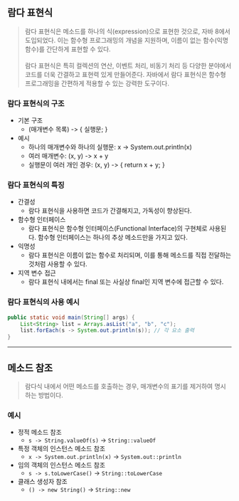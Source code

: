 ## 람다 표현식
> 람다 표현식은 메소드를 하나의 식(expression)으로 표현한 것으로, 자바 8에서 도입되었다. 이는 함수형 프로그래밍의 개념을 지원하며, 이름이 없는 함수(익명 함수)를 간단하게 표현할 수 있다.
> <br><br> 람다 표현식은 특히 컬렉션의 연산, 이벤트 처리, 비동기 처리 등 다양한 분야에서 코드를 더욱 간결하고 표현력 있게 만들어준다. 자바에서 람다 표현식은 함수형 프로그래밍을 간편하게 적용할 수 있는 강력한 도구이다.

### 람다 표현식의 구조
- 기본 구조
  - (매개변수 목록) -> { 실행문; }
- 예시
  - 하나의 매개변수와 하나의 실행문: x -> System.out.println(x)
  - 여러 매개변수: (x, y) -> x + y
  - 실행문이 여러 개인 경우: (x, y) -> { return x + y; }

### 람다 표현식의 특징
- 간결성
  - 람다 표현식을 사용하면 코드가 간결해지고, 가독성이 향상된다.
- 함수형 인터페이스
  - 람다 표현식은 함수형 인터페이스(Functional Interface)의 구현체로 사용된다. 함수형 인터페이스는 하나의 추상 메소드만을 가지고 있다.
- 익명성
  - 람다 표현식은 이름이 없는 함수로 처리되며, 이를 통해 메소드를 직접 전달하는 것처럼 사용할 수 있다.
- 지역 변수 접근
  - 람다 표현식 내에서는 final 또는 사실상 final인 지역 변수에 접근할 수 있다.
  
### 람다 표현식의 사용 예시

```java
public static void main(String[] args) {
    List<String> list = Arrays.asList("a", "b", "c");
    list.forEach(s -> System.out.println(s)); // 각 요소 출력
}
```

---

## 메소드 참조
> 람다식 내에서 어떤 메소드를 호출하는 경우, 매개변수의 표기를 제거하여 명시하는 방법이다.

### 예시

- 정적 메소드 참조
  - `s -> String.valueOf(s)` -> `String::valueOf`
- 특정 객체의 인스턴스 메소드 참조
  - `x -> System.out.println(x)` -> `System.out::println`
- 임의 객체의 인스턴스 메소드 참조
  - `s -> s.toLowerCase()` -> `String::toLowerCase`
- 클래스 생성자 참조
  - `() -> new String()` -> `String::new`


